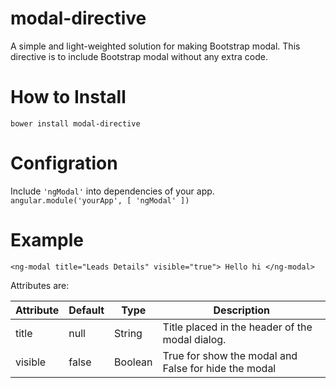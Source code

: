 # modal-directive

A simple and light-weighted solution for making Bootstrap modal.
This directive is to include Bootstrap modal without any extra code.

# How to Install
  `bower install modal-directive`

# Configration

Include `'ngModal'` into dependencies of your app.
`angular.module('yourApp', [
  'ngModal'
])`

# Example

`<ng-modal title="Leads Details" visible="true">
    Hello hi
</ng-modal>`

  
Attributes are: 


| Attribute      | Default | Type    | Description                                             |
| -------------- | ------- | ------- | ------------------------------------------------------- |
| title          | null    | String  | Title placed in the header of the modal dialog.         |
| visible        | false   | Boolean | True for show the modal and False for hide the modal    |

